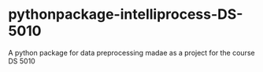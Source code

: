 # pythonpackage-intelliprocess-DS-5010
A python package for data preprocessing madae as a project for the course DS 5010
